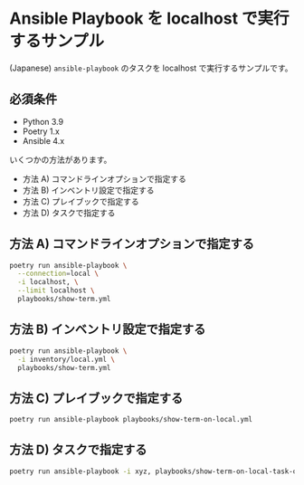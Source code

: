 # Ansible Playbook を localhost で実行するサンプル

(Japanese) `ansible-playbook` のタスクを localhost で実行するサンプルです。

## 必須条件

- Python 3.9
- Poetry 1.x
- Ansible 4.x

いくつかの方法があります。

- 方法 A) コマンドラインオプションで指定する
- 方法 B) インベントリ設定で指定する
- 方法 C) プレイブックで指定する
- 方法 D) タスクで指定する

## 方法 A) コマンドラインオプションで指定する

```bash
poetry run ansible-playbook \
  --connection=local \
  -i localhost, \
  --limit localhost \
  playbooks/show-term.yml
```

## 方法 B) インベントリ設定で指定する

```bash
poetry run ansible-playbook \
  -i inventory/local.yml \
  playbooks/show-term.yml
```

## 方法 C) プレイブックで指定する

```bash
poetry run ansible-playbook playbooks/show-term-on-local.yml 
```

## 方法 D) タスクで指定する

```bash
poetry run ansible-playbook -i xyz, playbooks/show-term-on-local-task-only.yml
```
